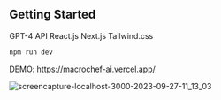 ## Getting Started

GPT-4 API
React.js
Next.js
Tailwind.css

```bash
npm run dev
```
DEMO: https://macrochef-ai.vercel.app/

![screencapture-localhost-3000-2023-09-27-11_13_03](https://github.com/pxyk/MacroChef-AI/assets/101509856/c76055b1-e72e-4796-ab3e-b29289eefcb0)

